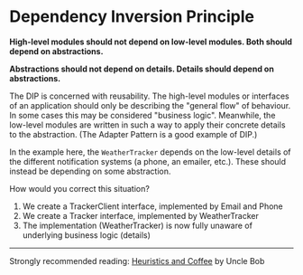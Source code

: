 # Dependency Inversion Principle

**High-level modules should not depend on low-level modules. Both should depend on abstractions.**

**Abstractions should not depend on details. Details should depend on abstractions.**

The DIP is concerned with reusability. The high-level modules or interfaces of an application should only be describing the "general flow" of behaviour. In some cases this may be considered "business logic". Meanwhile, the low-level modules are written in such a way to apply their concrete details to the abstraction. (The Adapter Pattern is a good example of DIP.)

In the example here, the `WeatherTracker` depends on the low-level details of the different notification systems (a phone, an emailer, etc.). These should instead be depending on some abstraction. 

How would you correct this situation?
1. We create a TrackerClient interface, implemented by Email and Phone
2. We create a Tracker interface, implemented by WeatherTracker
3. The implementation (WeatherTracker) is now fully unaware of underlying business logic (details)

------

Strongly recommended reading: [Heuristics and Coffee](http://docs.google.com/file/d/0BwhCYaYDn8EgY2I3ZjUzNWMtMzE0ZS00ZDhlLTlmZGItMThkOTQzYzM0MTE3/edit?hl=en) by Uncle Bob
